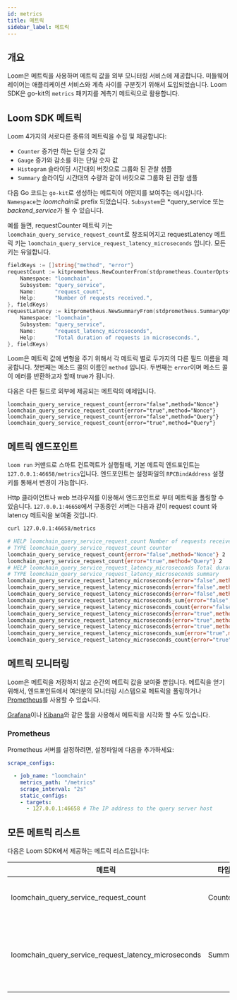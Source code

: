 ```yaml
---
id: metrics
title: 메트릭
sidebar_label: 메트릭
---
```

## 개요

Loom은 메트릭을 사용하며 메트릭 값을 외부 모니터링 서비스에 제공합니다. 미들웨어 레이어는 애플리케이션 서비스와 계측 사이를 구분짓기 위해서 도입되었습니다. Loom SDK은 go-kit의 `metrics` 패키지를 계측기 메트릭으로 활용합니다.

## Loom SDK 메트릭

Loom 4가지의 서로다른 종류의 메트릭을 수집 및 제공합니다:

- `Counter` 증가만 하는 단일 숫자 값
- `Gauge` 증가와 감소를 하는 단일 숫자 값
- `Histogram` 슬라이딩 시간대의 버킷으로 그룹화 된 관찰 샘플
- `Summary` 슬라이딩 시간대의 수량과 같이 버킷으로 그룹화 된 관찰 샘플

다음 Go 코드는 `go-kit`로 생성하는 메트릭이 어떤지를 보여주는 에시입니다. `Namespace`는 *loomchain*로 prefix 되었습니다. `Subsystem`은 *query_service 또는 *backend_service*가 될 수 있습니다.

예를 들면, requestCounter 메트릭 키는 `loomchain_query_service_request_count`로 참조되어지고 requestLatency 메트릭 키는 `loomchain_query_service_request_latency_microseconds` 입니다. 모든키는 유일합니다.

```Go
fieldKeys := []string{"method", "error"}
requestCount := kitprometheus.NewCounterFrom(stdprometheus.CounterOpts{
    Namespace: "loomchain",
    Subsystem: "query_service",
    Name:      "request_count",
    Help:      "Number of requests received.",
}, fieldKeys)
requestLatency := kitprometheus.NewSummaryFrom(stdprometheus.SummaryOpts{
    Namespace: "loomchain",
    Subsystem: "query_service",
    Name:      "request_latency_microseconds",
    Help:      "Total duration of requests in microseconds.",
}, fieldKeys)
```

Loom은 메트릭 값에 변형을 주기 위해서 각 메트릭 별로 두가지의 다른 필드 이름을 제공합니다. 첫번째는 메소드 콜의 이름인 `method` 입니다. 두번째는 `error`이며 메소드 콜이 에러를 반환하고자 할때 true가 됩니다.

다음은 다른 필드로 외부에 제공되는 메트릭의 예제입니다.

    loomchain_query_service_request_count{error="false",method="Nonce"} 
    loomchain_query_service_request_count{error="true",method="Nonce"} 
    loomchain_query_service_request_count{error="false",method="Query"}
    loomchain_query_service_request_count{error="true",method="Query"}
    

## 메트릭 엔드포인트

`loom run` 커맨드로 스마트 컨트랙트가 실행될때, 기본 메트릭 엔드포인트는 `127.0.0.1:46658/metrics`입니다. 엔드포인트는 설정파일의 `RPCBindAddress` 설정 키를 통해서 변경이 가능합니다.

Http 클라이언트나 web 브라우저를 이용해서 엔드포인트로 부터 메트릭을 폴링할 수 있습니다. `127.0.0.1:46658`에서 구동중인 서버는 다음과 같이 request count 와 latency 메트릭을 보여줄 것입니다.

```sh
curl 127.0.0.1:46658/metrics

# HELP loomchain_query_service_request_count Number of requests received.
# TYPE loomchain_query_service_request_count counter
loomchain_query_service_request_count{error="false",method="Nonce"} 2
loomchain_query_service_request_count{error="true",method="Query"} 2
# HELP loomchain_query_service_request_latency_microseconds Total duration of requests in microseconds.
# TYPE loomchain_query_service_request_latency_microseconds summary
loomchain_query_service_request_latency_microseconds{error="false",method="Nonce",quantile="0.5"} 1.0352e-05
loomchain_query_service_request_latency_microseconds{error="false",method="Nonce",quantile="0.9"} 2.4728e-05
loomchain_query_service_request_latency_microseconds{error="false",method="Nonce",quantile="0.99"} 2.4728e-05
loomchain_query_service_request_latency_microseconds_sum{error="false",method="Nonce"} 3.508e-05
loomchain_query_service_request_latency_microseconds_count{error="false",method="Nonce"} 2
loomchain_query_service_request_latency_microseconds{error="true",method="Query",quantile="0.5"} 1.5574e-05
loomchain_query_service_request_latency_microseconds{error="true",method="Query",quantile="0.9"} 1.7501e-05
loomchain_query_service_request_latency_microseconds{error="true",method="Query",quantile="0.99"} 1.7501e-05
loomchain_query_service_request_latency_microseconds_sum{error="true",method="Query"} 3.3075000000000004e-05
loomchain_query_service_request_latency_microseconds_count{error="true",method="Query"} 2

```

## 메트릭 모니터링

Loom은 메트릭을 저장하지 않고 순간의 메트릭 값을 보여줄 뿐입니다. 메트릭을 얻기 위해서, 엔드포인트에서 여러분의 모니터링 시스템으로 메트릭을 폴링하거나 [Prometheus](https://prometheus.io/docs/prometheus/latest/installation/)를 사용할 수 있습니다.

[Grafana](https://grafana.com/)이나 [Kibana](https://www.elastic.co/products/kibana)와 같은 툴을 사용해서 메트릭을 시각화 할 수도 있습니다.

### Prometheus

Prometheus 서버를 설정하려면, 설정파일에 다음을 추가하세요:

```yaml
scrape_configs:

  - job_name: "loomchain"
    metrics_path: "/metrics"
    scrape_interval: "2s"
    static_configs:
    - targets:
      - 127.0.0.1:46658 # The IP address to the query server host
```

## 모든 메트릭 리스트

다음은 Loom SDK에서 제공하는 메트릭 리스트입니다:

| 메트릭                                                      | 타입      | 설명                             |
| -------------------------------------------------------- | ------- | ------------------------------ |
| loomchain_query_service_request_count                | Counter | 수신된 query request 수            |
| loomchain_query_service_request_latency_microseconds | Summary | 마이크로초 단위의 query request 총 지속시간 |